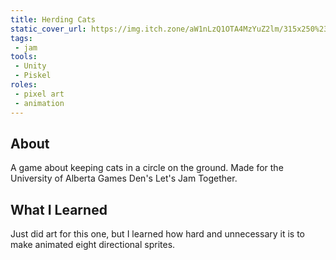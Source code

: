 ```yaml
---
title: Herding Cats
static_cover_url: https://img.itch.zone/aW1nLzQ1OTA4MzYuZ2lm/315x250%23cm/W3ZC9q.gif
tags:
 - jam
tools:
 - Unity
 - Piskel
roles:
 - pixel art
 - animation
---
```


## About
A game about keeping cats in a circle on the ground. Made for the University of Alberta Games Den's Let's Jam Together.

## What I Learned
Just did art for this one, but I learned how hard and unnecessary it is to make animated eight directional sprites.